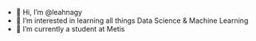- 👋 Hi, I’m @leahnagy
- 👀 I’m interested in learning all things Data Science & Machine Learning
- 🌱 I’m currently a student at Metis
